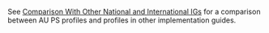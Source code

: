 See [Comparison With Other National and International IGs](comparison.html) for a comparison between AU PS profiles and profiles in other implementation guides.
